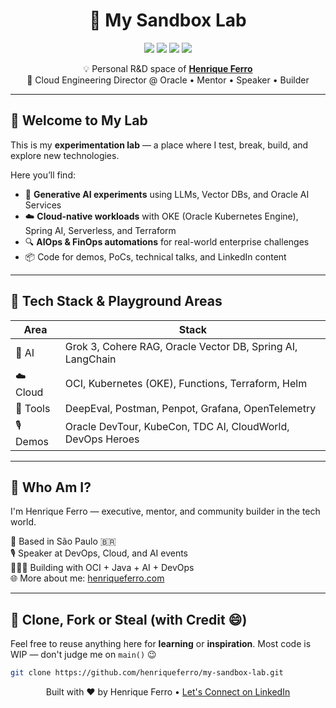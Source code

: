 <h1 align="center">🧪 My Sandbox Lab</h1>

<p align="center">
  <img src="https://img.shields.io/badge/Java%20+Duke-powered-%23f80000?style=for-the-badge&logo=openjdk&logoColor=white" />
  <img src="https://img.shields.io/badge/AI-native-%23007FFF?style=for-the-badge&logo=oracle" />
  <img src="https://img.shields.io/badge/Kubernetes_on_OCI-blue?style=for-the-badge&logo=kubernetes&logoColor=white" />
  <img src="https://img.shields.io/badge/Spring%20AI-powered-%23007396?style=for-the-badge&logo=spring" />
</p>

<p align="center">
  💡 Personal R&D space of <a href="https://www.henriqueferro.com" target="_blank"><b>Henrique Ferro</b></a><br>
  🚀 Cloud Engineering Director @ Oracle • Mentor • Speaker • Builder
</p>

---

## 👋 Welcome to My Lab

This is my **experimentation lab** — a place where I test, break, build, and explore new technologies.

Here you’ll find:

- 🤖 **Generative AI experiments** using LLMs, Vector DBs, and Oracle AI Services
- ☁️ **Cloud-native workloads** with OKE (Oracle Kubernetes Engine), Spring AI, Serverless, and Terraform
- 🔍 **AIOps & FinOps automations** for real-world enterprise challenges
- 📦 Code for demos, PoCs, technical talks, and LinkedIn content

---

## 🔧 Tech Stack & Playground Areas

| Area | Stack |
|------|-------|
| 🧠 AI | Grok 3, Cohere RAG, Oracle Vector DB, Spring AI, LangChain |
| ☁️ Cloud | OCI, Kubernetes (OKE), Functions, Terraform, Helm |
| 🧪 Tools | DeepEval, Postman, Penpot, Grafana, OpenTelemetry |
| 🎙️ Demos | Oracle DevTour, KubeCon, TDC AI, CloudWorld, DevOps Heroes |

---

## 🧭 Who Am I?

I'm Henrique Ferro — executive, mentor, and community builder in the tech world.

📌 Based in São Paulo 🇧🇷  
🎙️ Speaker at DevOps, Cloud, and AI events  
👨🏻‍💻 Building with OCI + Java + AI + DevOps  
🌐 More about me: [henriqueferro.com](https://www.henriqueferro.com)

---

## 🧰 Clone, Fork or Steal (with Credit 😄)

Feel free to reuse anything here for **learning** or **inspiration**. Most code is WIP — don't judge me on `main()` 😉

```bash
git clone https://github.com/henriqueferro/my-sandbox-lab.git
```
<p align="center">
  Built with ❤️ by Henrique Ferro • <a href="https://www.linkedin.com/in/henriqueferro">Let's Connect on LinkedIn</a>
</p>
